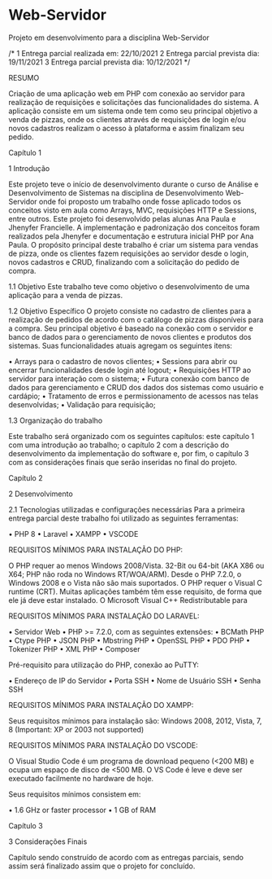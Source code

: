 # Web-Servidor
Projeto em desenvolvimento para a disciplina Web-Servidor

/* 1 Entrega parcial realizada em: 22/10/2021
2 Entrega parcial prevista dia: 19/11/2021
3 Entrega parcial prevista dia: 10/12/2021 */ 

RESUMO

Criação de uma aplicação web em PHP com conexão ao servidor para realização de requisições e solicitações das funcionalidades do sistema. A aplicação consiste em um sistema onde tem como seu principal objetivo a venda de pizzas, onde os clientes através de requisições de login e/ou novos cadastros realizam o acesso à plataforma e assim finalizam seu pedido.  

Capítulo 1

1 Introdução

Este projeto teve o início de desenvolvimento durante o curso de Análise e Desenvolvimento de Sistemas na disciplina de Desenvolvimento Web-Servidor onde foi proposto um trabalho onde fosse aplicado todos os conceitos visto em aula como Arrays, MVC, requisições HTTP e Sessions, entre outros. 
Este projeto foi desenvolvido pelas alunas Ana Paula e Jhenyfer Francielle. A implementação e padronização dos conceitos foram realizados pela Jhenyfer e documentação e estrutura inicial PHP por Ana Paula. O propósito principal deste trabalho é criar um sistema para vendas de pizza, onde os clientes fazem requisições ao servidor desde o login, novos cadastros e CRUD, finalizando com a solicitação do pedido de compra. 

1.1 Objetivo
Este trabalho teve como objetivo o desenvolvimento de uma aplicação para a venda de pizzas.

1.2 Objetivo Específico 
O projeto consiste no cadastro de clientes para a realização de pedidos de acordo com o catálogo de pizzas disponíveis para a compra. Seu principal objetivo é baseado na conexão com o servidor e banco de dados para o gerenciamento de novos clientes e produtos dos sistemas. Suas funcionalidades atuais agregam os seguintes itens:

•	Arrays para o cadastro de novos clientes;
•	Sessions para abrir ou encerrar funcionalidades desde login até logout;
•	Requisições HTTP ao servidor para interação com o sistema; 
•	Futura conexão com banco de dados para gerenciamento e CRUD dos dados dos sistemas como usuário e cardápio;
•	Tratamento de erros e permissionamento de acessos nas telas desenvolvidas;
•	Validação para requisição;

1.3 Organização do trabalho

Este trabalho será organizado com os seguintes capítulos:  este capítulo 1 com uma introdução ao trabalho; o capítulo 2 com a descrição do desenvolvimento da implementação do software e, por fim, o capítulo 3 com as considerações finais que serão inseridas no final do projeto. 

Capítulo 2

2	Desenvolvimento

2.1	Tecnologias utilizadas e configurações necessárias
Para a primeira entrega parcial deste trabalho foi utilizado as seguintes ferramentas:

•	PHP 8
•	Laravel
•	XAMPP
•	VSCODE

 REQUISITOS MÍNIMOS PARA INSTALAÇÃO DO PHP: 

O PHP requer ao menos Windows 2008/Vista. 32-Bit ou 64-bit (AKA X86 ou X64; PHP não roda no Windows RT/WOA/ARM). Desde o PHP 7.2.0, o Windows 2008 e o Vista não são mais suportados. O PHP requer o Visual C runtime (CRT). Muitas aplicações também têm esse requisito, de forma que ele já deve estar instalado. O Microsoft Visual C++ Redistributable para 

REQUISITOS MÍNIMOS PARA INSTALAÇÃO DO LARAVEL:

•	Servidor Web
•	PHP >= 7.2.0, com as seguintes extensões:
•	BCMath PHP
•	Ctype PHP
•	JSON PHP
•	Mbstring PHP
•	OpenSSL PHP
•	PDO PHP
•	Tokenizer PHP
•	XML PHP
•	Composer

Pré-requisito para utilização do PHP, conexão ao PuTTY:

•	Endereço de IP do Servidor
•	Porta SSH
•	Nome de Usuário SSH
•	Senha SSH

REQUISITOS MÍNIMOS PARA INSTALAÇÃO DO XAMPP:

Seus requisitos mínimos para instalação são:
Windows 2008, 2012, Vista, 7, 8 (Important: XP or 2003 not supported)

REQUISITOS MÍNIMOS PARA INSTALAÇÃO DO VSCODE:

O Visual Studio Code é um programa de download pequeno (<200 MB) e ocupa um espaço de disco de <500 MB. O VS Code é leve e deve ser executado facilmente no hardware de hoje.

Seus requisitos mínimos consistem em:

•	1.6 GHz or faster processor
•	1 GB of RAM


Capítulo 3

3	Considerações Finais

Capítulo sendo construído de acordo com as entregas parciais, sendo assim será finalizado assim que o projeto for concluído.
